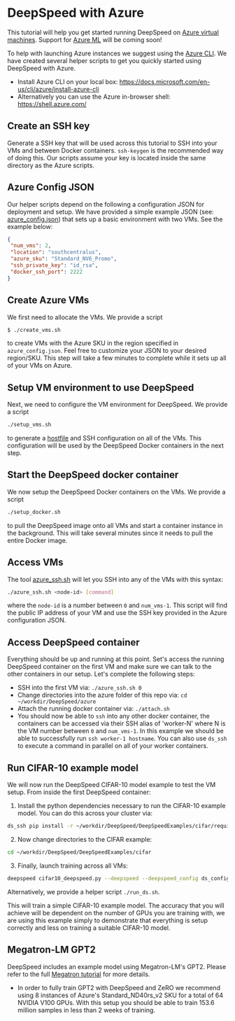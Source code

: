 # DeepSpeed with Azure

This tutorial will help you get started running DeepSpeed on [Azure virtual
machines](https://azure.microsoft.com/en-us/services/virtual-machines/). Support for
[Azure ML](https://azure.microsoft.com/en-us/services/machine-learning/) will be coming
soon!

To help with launching Azure instances we suggest using the [Azure
CLI](https://docs.microsoft.com/en-us/cli/azure/?view=azure-cli-latest). We have created
several helper scripts to get you quickly started using DeepSpeed with Azure.
 * Install Azure CLI on your local box: https://docs.microsoft.com/en-us/cli/azure/install-azure-cli
 * Alternatively you can use the Azure in-browser shell: https://shell.azure.com/

## Create an SSH key
Generate a SSH key that will be used across this tutorial to SSH into your VMs and
between Docker containers. `ssh-keygen` is the recommended way of doing this. Our scripts
assume your key is located inside the same directory as the Azure scripts.

## Azure Config JSON
Our helper scripts depend on the following a configuration JSON for deployment and setup.
We have provided a simple example JSON (see: [azure_config.json](azure_config.json)) that
sets up a basic environment with two VMs. See the example below:
 ```json
{
  "num_vms": 2,
  "location": "southcentralus",
  "azure_sku": "Standard_NV6_Promo",
  "ssh_private_key": "id_rsa",
  "docker_ssh_port": 2222
}
```

## Create Azure VMs
We first need to allocate the VMs. We provide a script
```bash
$ ./create_vms.sh
```
to create VMs with the Azure SKU in the region specified in `azure_config.json`. Feel
free to customize your JSON to your desired region/SKU. This step will take a few minutes
to complete while it sets up all of your VMs on Azure.

## Setup VM environment to use DeepSpeed
Next, we need to configure the VM environment for DeepSpeed. We provide a script
```bash
./setup_vms.sh
```
to generate a [hostfile](../README.md#resource-configuration) and SSH
configuration on all of the VMs. This configuration will be used by the DeepSpeed
Docker containers in the next step.

## Start the DeepSpeed docker container
We now setup the DeepSpeed Docker containers on the VMs. We provide a script
```bash
./setup_docker.sh
```
to pull the DeepSpeed image onto all VMs and start a container instance in the
background. This will take several minutes since it needs to pull the entire Docker
image.

## Access VMs
The tool [azure_ssh.sh](azure_ssh.sh) will let you SSH into any of the VMs with this
syntax:
```bash
./azure_ssh.sh <node-id> [command]
```
where the `node-id` is a number between `0` and `num_vms-1`.  This script will find the
public IP address of your VM and use the SSH key provided in the Azure configuration
JSON.

## Access DeepSpeed container
Everything should be up and running at this point. Set's access the running DeepSpeed
container on the first VM and make sure we can talk to the other containers in our setup.
Let's complete the following steps:

 * SSH into the first VM via: `./azure_ssh.sh 0`
 * Change directories into the azure folder of this repo via: `cd ~/workdir/DeepSpeed/azure`
 * Attach the running docker container via: `./attach.sh`
 * You should now be able to `ssh` into any other docker container, the containers can be
   accessed via their SSH alias of 'worker-N' where N is the VM number between `0`
   and `num_vms-1`. In this example we should be able to successfully run `ssh worker-1
   hostname`. You can also use `ds_ssh` to execute a command in parallel on all of your
   worker containers.

## Run CIFAR-10 example model
We will now run the DeepSpeed CIFAR-10 model example to test the VM setup. From inside
the first DeepSpeed container:

  1) Install the python dependencies necessary to run the CIFAR-10 example model. You can
  do this across your cluster via:
  ```bash
  ds_ssh pip install -r ~/workdir/DeepSpeed/DeepSpeedExamples/cifar/requirements.txt
  ```

  2) Now change directories to the CIFAR example:
  ```bash
  cd ~/workdir/DeepSpeed/DeepSpeedExamples/cifar
  ```

  3) Finally, launch training across all VMs:
  ```bash
  deepspeed cifar10_deepspeed.py --deepspeed --deepspeed_config ds_config.json
  ```
  Alternatively, we provide a helper script `./run_ds.sh`.

This will train a simple CIFAR-10 example model. The accuracy that you will achieve will
be dependent on the number of GPUs you are training with, we are using this example
simply to demonstrate that everything is setup correctly and less on training a suitable
CIFAR-10 model.


## Megatron-LM GPT2
DeepSpeed includes an example model using Megatron-LM's GPT2. Please refer to the full
[Megatron tutorial](tutorials/MegatronGPT2Tutorial.md) for more details.
 * In order to fully train GPT2 with DeepSpeed and ZeRO we recommend using 8 instances of
   Azure's Standard_ND40rs_v2 SKU for a total of 64 NVIDIA V100 GPUs. With this setup you
   should be able to train 153.6 million samples in less than 2 weeks of training.
